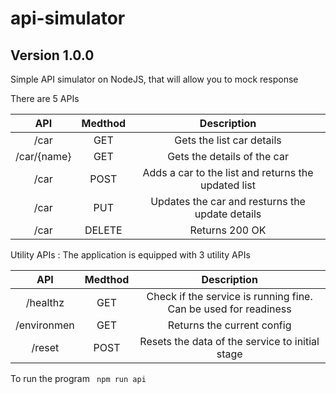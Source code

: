 # api-simulator
## Version 1.0.0 ##
Simple API simulator on NodeJS, that will allow you to mock response


There are 5 APIs


|   API   |  Medthod  | Description     | 
| :-----: | :-------: | :-------------: |
| /car | GET | Gets the list car details |
| /car/{name} | GET | Gets the details of the car  |
| /car | POST | Adds a car to the list and returns the updated list  |
| /car | PUT | Updates the car and resturns the update details  |
| /car | DELETE | Returns 200 OK |

Utility APIs : The application is equipped with 3 utility APIs

|   API   |  Medthod  | Description     | 
| :-----: | :-------: | :-------------: |
| /healthz | GET | Check if the service is running fine. Can be used for readiness | liveness probe in Kubernetes deployment|
| /environmen | GET | Returns the current config |
| /reset| POST | Resets the data of the service to initial stage|


To run the program ``` npm run api```

